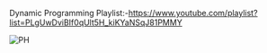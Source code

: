 Dynamic Programming Playlist:-https://www.youtube.com/playlist?list=PLgUwDviBIf0qUlt5H_kiKYaNSqJ81PMMY


![PH](https://github.com/Awadesh365/DSA/assets/76896819/ce29a52d-f219-4346-81f9-849a689d68b5)
